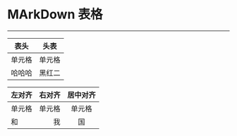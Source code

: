 # MArkDown 表格
---
|表头|头表|
|----|----|
|单元格|单元格|
|哈哈哈|黑红二|

|左对齐|右对齐|居中对齐|
|:----|----:|:----:|
|单元格|单元格|单元格|
|和|我|国|